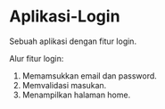 # Aplikasi-Login
Sebuah aplikasi dengan fitur login.

Alur fitur login:
1. Memamsukkan email dan password.
2. Memvalidasi masukan.
5. Menampilkan halaman home.
